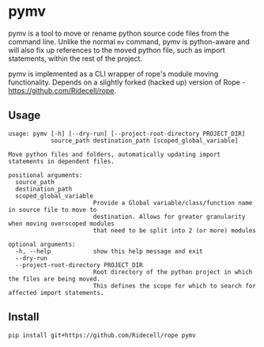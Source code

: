 # pymv

pymv is a tool to move or rename python source code files from the command line. Unlike the normal `mv` command, pymv is python-aware and will also fix up references to the moved python file, such as import statements, within the rest of the project.

pymv is implemented as a CLI wrapper of rope's module moving functionality. Depends on a slightly forked (hacked up) version of Rope - https://github.com/Ridecell/rope.


## Usage

```
usage: pymv [-h] [--dry-run] [--project-root-directory PROJECT_DIR]
            source_path destination_path [scoped_global_variable]

Move python files and folders, automatically updating import statements in dependent files.

positional arguments:
  source_path
  destination_path
  scoped_global_variable
                        Provide a Global variable/class/function name in source file to move to
                        destination. Allows for greater granularity when moving overscoped modules
                        that need to be split into 2 (or more) modules

optional arguments:
  -h, --help            show this help message and exit
  --dry-run
  --project-root-directory PROJECT_DIR
                        Root directory of the python project in which the files are being moved.
                        This defines the scope for which to search for affected import statements.
```

## Install

```
pip install git+https://github.com/Ridecell/rope pymv
```
